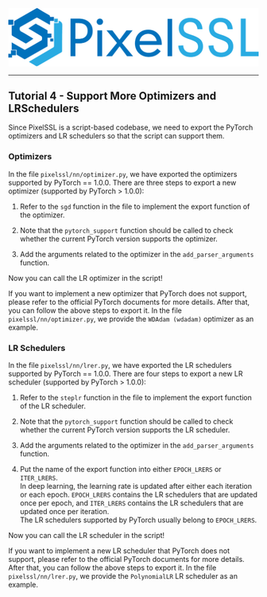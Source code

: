<div align="center">
  <img src="../img/pixelssl-logo.png" width="650"/>
</div>

---

## Tutorial 4 - Support More Optimizers and LRSchedulers

Since PixelSSL is a script-based codebase, we need to export the PyTorch optimizers and LR schedulers so that the script can support them.

### Optimizers  
In the file `pixelssl/nn/optimizer.py`, we have exported the optimizers supported by PyTorch == 1.0.0. There are three steps to export a new optimizer (supported by PyTorch > 1.0.0):  
1. Refer to the `sgd` function in the file to implement the export function of the optimizer.

2. Note that the `pytorch_support` function should be called to check whether the current PyTorch version supports the optimizer.

3. Add the arguments related to the optimizer in the `add_parser_arguments` function.

Now you can call the LR optimizer in the script!

If you want to implement a new optimizer that PyTorch does not support, please refer to the official PyTorch documents for more details. After that, you can follow the above steps to export it. In the file `pixelssl/nn/optimizer.py`, we provide the `WDAdam (wdadam)` optimizer as an example.

### LR Schedulers
In the file `pixelssl/nn/lrer.py`, we have exported the LR schedulers supported by PyTorch == 1.0.0. There are four steps to export a new LR scheduler (supported by PyTorch > 1.0.0):
1. Refer to the `steplr` function in the file to implement the export function of the LR scheduler.

2. Note that the `pytorch_support` function should be called to check whether the current PyTorch version supports the LR scheduler.

3. Add the arguments related to the optimizer in the `add_parser_arguments` function.

4. Put the name of the export function into either `EPOCH_LRERS` or `ITER_LRERS`.  
In deep learning, the learning rate is updated after either each iteration or each epoch. `EPOCH_LRERS` contains the LR schedulers that are updated once per epoch, and `ITER_LRERS` contains the LR schedulers that are updated once per iteration.  
The LR schedulers supported by PyTorch usually belong to `EPOCH_LRERS`.

Now you can call the LR scheduler in the script!

If you want to implement a new LR scheduler that PyTorch does not support, please refer to the official PyTorch documents for more details. After that, you can follow the above steps to export it. In the file `pixelssl/nn/lrer.py`, we provide the `PolynomialLR` LR scheduler as an example.

